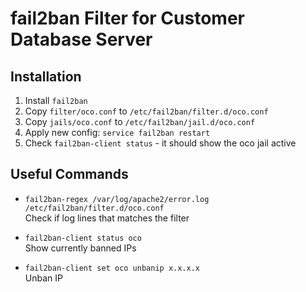 # fail2ban Filter for Customer Database Server

## Installation
1. Install `fail2ban`
2. Copy `filter/oco.conf` to `/etc/fail2ban/filter.d/oco.conf`
3. Copy `jails/oco.conf` to `/etc/fail2ban/jail.d/oco.conf`
4. Apply new config: `service fail2ban restart`
5. Check `fail2ban-client status` - it should show the oco jail active

## Useful Commands
- `fail2ban-regex /var/log/apache2/error.log /etc/fail2ban/filter.d/oco.conf`  
  Check if log lines that matches the filter

- `fail2ban-client status oco`  
  Show currently banned IPs

- `fail2ban-client set oco unbanip x.x.x.x`  
  Unban IP
